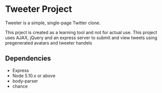 # Tweeter Project

Tweeter is a simple, single-page Twitter clone.

This prject is created as a learning tool and not for actual use. This project uses AJAX, jQuery and an express server to submit and
view tweets using pregenerated avatars and tweeter handels

## Dependencies

- Express
- Node 5.10.x or above
- body-parser
- chance
